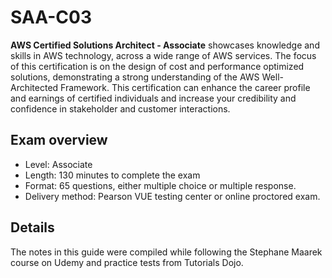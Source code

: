 # SAA-C03

**AWS Certified Solutions Architect - Associate** showcases knowledge and skills in AWS technology, across a wide range of AWS services. The focus of this certification is on the design of cost and performance optimized solutions, demonstrating a strong understanding of the AWS Well-Architected Framework. This certification can enhance the career profile and earnings of certified individuals and increase your credibility and confidence in stakeholder and customer interactions.

## Exam overview
- Level: Associate
- Length: 130 minutes to complete the exam
- Format: 65 questions, either multiple choice or multiple response.
- Delivery method: Pearson VUE testing center or online proctored exam.

## Details
The notes in this guide were compiled while following the Stephane Maarek course on Udemy and practice tests from Tutorials Dojo.
